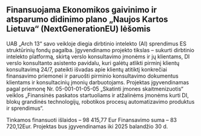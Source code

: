 ## Finansuojama Ekonomikos gaivinimo ir atsparumo didinimo plano „Naujos Kartos Lietuva“ (NextGenerationEU) lėšomis

UAB „Arch 13“ savo veikloje diegia dirbtinio intelekto (AI) sprendimus ES struktūrinių fondų pagalba.
Įgyvendinamo projekto tikslas – sukurti dirbtinio intelekto platformą, skirtą verslo konsultavimo įmonėms ir jų klientams, DI verslo konsultanto asistento pavidalu, kuri galėtų atlikti pirminį klientų konsultavimą 24/7, pateikti išvadas apie klientų atitiktį konkrečiai finansavimo priemonei ir paruošti pirminio konsultavimo dokumentus klientams ir konsultacinių įmonių darbuotojams.
Projektas įgyvendinamas pagal priemonę Nr. 05-001-01-05-05 „Skatinti įmones skaitmenizuotis“ veiklos „Finansinės paskatos startuoliams ir atžalinėms įmonėms kurti DI, blokų grandinės technologijų, robotikos procesų automatizavimo produktus ir sprendimus“.

Tinkamos finansuoti išlaidos – 98 415,77 Eur
Finansavimo suma – 83 720,12Eur.
Projektas bus įgyvendinamas iki 2025 balandžio 30 d.
